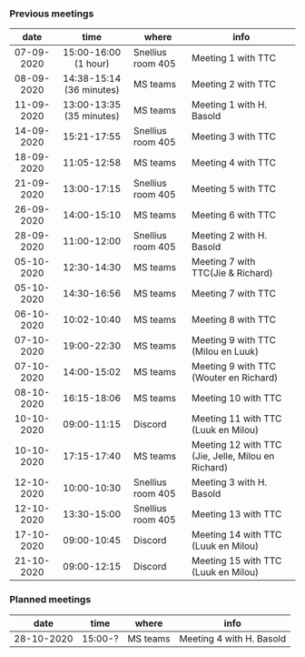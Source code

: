 ### Previous meetings
| date | time | where | info |
|:-:|:-:|---|---|
|07-09-2020 | 15:00-16:00 (1 hour) | Snellius room 405 | Meeting 1 with TTC |
|08-09-2020 | 14:38-15:14 (36 minutes) | MS teams | Meeting 2 with TTC |
|11-09-2020 | 13:00-13:35 (35 minutes) | MS teams | Meeting 1 with H. Basold |
|14-09-2020 | 15:21-17:55 | Snellius room 405 | Meeting 3 with TTC |
|18-09-2020 | 11:05-12:58 | MS teams | Meeting 4 with TTC |
|21-09-2020 | 13:00-17:15 | Snellius room 405 | Meeting 5 with TTC |
|26-09-2020 | 14:00-15:10 | MS teams | Meeting 6 with TTC |
|28-09-2020 | 11:00-12:00 | Snellius room 405 | Meeting 2 with H. Basold |
|05-10-2020 | 12:30-14:30 | MS teams | Meeting 7 with TTC(Jie & Richard) |
|05-10-2020 | 14:30-16:56 | MS teams | Meeting 7 with TTC |
|06-10-2020 | 10:02-10:40 | MS teams | Meeting 8 with TTC |
|07-10-2020 | 19:00-22:30 | MS teams | Meeting 9 with TTC (Milou en Luuk) |
|07-10-2020 | 14:00-15:02 | MS teams | Meeting 9 with TTC (Wouter en Richard) |
|08-10-2020 | 16:15-18:06 | MS teams | Meeting 10 with TTC |
|10-10-2020 | 09:00-11:15 | Discord | Meeting 11 with TTC (Luuk en Milou) |
|10-10-2020 | 17:15-17:40 | MS teams | Meeting 12 with TTC (Jie, Jelle, Milou en Richard) |
|12-10-2020 | 10:00-10:30 | Snellius room 405 | Meeting 3 with H. Basold |
|12-10-2020 | 13:30-15:00 | Snellius room 405 | Meeting 13 with TTC |
|17-10-2020 | 09:00-10:45 | Discord | Meeting 14 with TTC (Luuk en Milou) |
|21-10-2020 | 09:00-12:15 | Discord | Meeting 15 with TTC (Luuk en Milou) |

### Planned meetings
| date | time | where | info |
|:-:|:-:|---|---|
|28-10-2020 | 15:00-? | MS teams | Meeting 4 with H. Basold |
